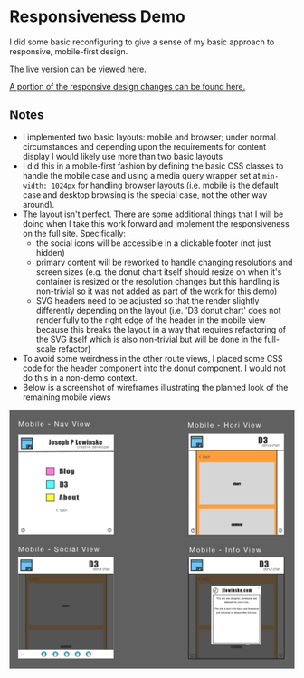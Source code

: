 # Responsiveness Demo
  I did some basic reconfiguring to give a sense of my basic approach to responsive, mobile-first design.  

  [The live version can be viewed here.](http://jlowinske.com/#/d3/donut)

  [A portion of the responsive design changes can be found here.](https://github.com/j-low/jlowinske-dot-com--vue/blob/feat/responsive_demo/src/components/D3/donut/donut.vue)
  
## Notes
* I implemented two basic layouts: mobile and browser; under normal circumstances and depending upon the requirements for content display I would likely use more than two basic layouts
* I did this in a mobile-first fashion by defining the basic CSS classes to handle the mobile case and using a media query wrapper set at `min-width: 1024px` for handling browser layouts (i.e. mobile is the default case and desktop browsing is the special case, not the other way around).
* The layout isn't perfect.  There are some additional things that I will be doing when I take this work forward and implement the responsiveness on the full site.  Specifically:
  - the social icons will be accessible in a clickable footer (not just hidden)
  - primary content will be reworked to handle changing resolutions and screen sizes (e.g. the donut chart itself should resize on when it's container is resized or the resolution changes but this handling is non-trivial so it was not added as part of the work for this demo)
  - SVG headers need to be adjusted so that the render slightly differently depending on the layout (i.e. 'D3 donut chart' does not render fully to the right edge of the header in the mobile view because this breaks the layout in a way that requires refactoring of the SVG itself which is also non-trivial but will be done in the full-scale refactor)
* To avoid some weirdness in the other route views, I placed some CSS code for the header component into the donut component.  I would not do this in a non-demo context.
* Below is a screenshot of wireframes illustrating the planned look of the remaining mobile views

![wireframe](./static/responsive_wireframes.png)
